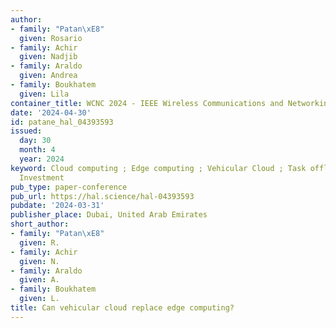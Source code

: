 ```yaml
---
author:
- family: "Patan\xE8"
  given: Rosario
- family: Achir
  given: Nadjib
- family: Araldo
  given: Andrea
- family: Boukhatem
  given: Lila
container_title: WCNC 2024 - IEEE Wireless Communications and Networking Conference
date: '2024-04-30'
id: patane_hal_04393593
issued:
  day: 30
  month: 4
  year: 2024
keyword: Cloud computing ; Edge computing ; Vehicular Cloud ; Task offloading ; Edge
  Investment
pub_type: paper-conference
pub_url: https://hal.science/hal-04393593
pubdate: '2024-03-31'
publisher_place: Dubai, United Arab Emirates
short_author:
- family: "Patan\xE8"
  given: R.
- family: Achir
  given: N.
- family: Araldo
  given: A.
- family: Boukhatem
  given: L.
title: Can vehicular cloud replace edge computing?
---
```

